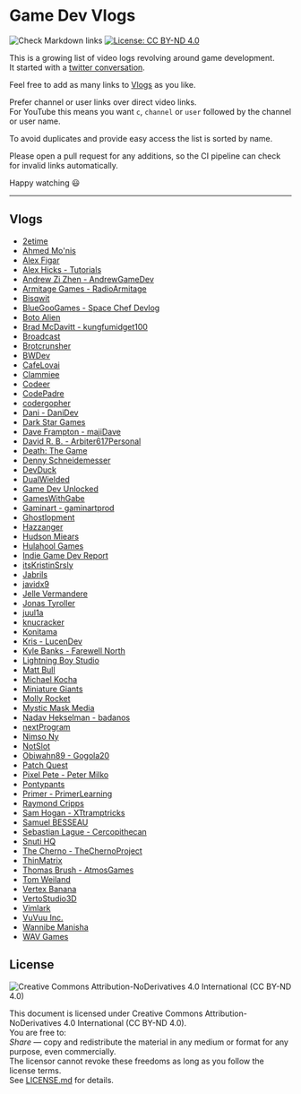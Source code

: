 # Game Dev Vlogs

![Check Markdown links](https://github.com/ctreffs/game-dev-vlogs/workflows/Check%20Markdown%20links/badge.svg) [![License: CC BY-ND 4.0](https://img.shields.io/badge/License-CC%20BY--ND%204.0-green.svg)](https://creativecommons.org/licenses/by-nd/4.0/)

This is a growing list of video logs revolving around game development.   
It started with a [twitter conversation](https://twitter.com/juul1a/status/1280498993219452930).

Feel free to add as many links to [Vlogs](https://en.wikipedia.org/wiki/Vlog) as you like.  

Prefer channel or user links over direct video links.  
For YouTube this means you want `c`, `channel` or `user` followed by the channel or user name.  

To avoid duplicates and provide easy access the list is sorted by name.  

Please open a pull request for any additions, so the CI pipeline can check for invalid links automatically.

Happy watching 😃

---

## Vlogs
- [2etime](https://www.youtube.com/c/2etime/)
- [Ahmed Mo'nis](https://www.youtube.com/channel/UCfD7zPjir2rIS3PnN-m1H4w)
- [Alex Figar](https://www.youtube.com/channel/UCzB28hNsHCLddMLn9dPcMLA)
- [Alex Hicks - Tutorials](https://www.youtube.com/c/AlexHicks_Tutorials)
- [Andrew Zi Zhen - AndrewGameDev](https://www.youtube.com/c/AndrewGameDev)
- [Armitage Games - RadioArmitage](https://www.youtube.com/c/RadioArmitage)
- [Bisqwit](https://www.youtube.com/c/Bisqwit)
- [BlueGooGames - Space Chef Devlog](https://www.youtube.com/c/BlueGooGames)
- [Boto Alien](https://www.youtube.com/channel/UCgKEt5REjA4Xohmemxn9tgg)
- [Brad McDavitt - kungfumidget100](https://www.youtube.com/user/kungfumidget100)
- [Broadcast](https://www.youtube.com/channel/UCnEt52HbBOxFLPDSuuDDbog)
- [Brotcrunsher](https://www.youtube.com/c/Brotcrunsher/)
- [BWDev](https://www.youtube.com/channel/UCYU6BO_VdYnzeQEOS_kSBWA)
- [CafeLovai](https://www.youtube.com/channel/UCbV627Wqr5VTbupR7rxc6hg)
- [Clammiee](https://www.youtube.com/c/Clammiee)
- [Codeer](https://www.youtube.com/channel/UCtUeziXLa_x3vvdzUinqE8w)
- [CodePadre](https://www.youtube.com/c/CodeParade)
- [codergopher](https://www.youtube.com/channel/UCfiC4q3AahU4Io-s83-CIbQ)
- [Dani - DaniDev](https://www.youtube.com/c/DaniDev)
- [Dark Star Games](https://www.youtube.com/channel/UCybyniZCc0VM6pHZfs-OE0g)
- [Dave Frampton - majiDave](https://www.youtube.com/user/majiDave)
- [David R. B. - Arbiter617Personal](https://www.youtube.com/c/Arbiter617Personal/)
- [Death: The Game](https://www.youtube.com/channel/UCW_MAtr_ce4cmRA0spzBraw)
- [Denny Schneidemesser](https://www.youtube.com/user/Danman87)
- [DevDuck](https://www.youtube.com/c/DevDuck)
- [DualWielded](https://www.youtube.com/channel/UCZ-KsjAT8-39iRpGwqVH2qA)
- [Game Dev Unlocked](https://www.youtube.com/c/GameDevUnlocked)
- [GamesWithGabe](https://www.youtube.com/c/GamesWithGabe)
- [Gaminart - gaminartprod](https://www.youtube.com/channel/UCJfN3gFOCp_g739LqfKSxwQ)
- [Ghostlopment](https://www.youtube.com/channel/UCZ-HfIUGetmwpXNwDYbfe6g)
- [Hazzanger](https://www.youtube.com/user/Hazzanger)
- [Hudson Miears](https://www.youtube.com/channel/UCpHSXFLxATDubOAje6dDKeg)
- [Hulahool Games](https://www.youtube.com/channel/UCVATuYt2qb7KPvAY4ejWIAQ)
- [Indie Game Dev Report](https://www.youtube.com/channel/UCpMHeGV80zoSOI75HhbEdCg)
- [itsKristinSrsly](https://www.youtube.com/channel/UCCHg9mt6Tu6f-WCF4gf5oyQ)
- [Jabrils](https://www.youtube.com/c/Jabrils)
- [javidx9](https://www.youtube.com/c/javidx9)
- [Jelle Vermandere](https://www.youtube.com/c/JelleVermandere)
- [Jonas Tyroller](https://www.youtube.com/c/JonasTyroller)
- [juul1a](https://www.youtube.com/c/juul1a)
- [knucracker](https://www.youtube.com/user/knucracker)
- [Konitama](https://www.youtube.com/c/Konitama)
- [Kris - LucenDev](https://www.youtube.com/c/KrisLucenDev)
- [Kyle Banks - Farewell North](https://www.youtube.com/c/FarewellNorth)
- [Lightning Boy Studio](https://www.youtube.com/c/LightningBoyStudio)
- [Matt Bull](https://www.youtube.com/channel/UC1CFW6RBBLDVWpvFY934XJw)
- [Michael Kocha](https://www.youtube.com/c/MichaelKocha)
- [Miniature Giants](https://www.youtube.com/channel/UCUqFaeMq-QrIDDPU-YXP4ng)
- [Molly Rocket](https://www.youtube.com/c/MollyRocket)
- [Mystic Mask Media](https://www.youtube.com/c/MysticMaskMedia)
- [Nadav Hekselman - badanos](https://www.youtube.com/user/badanos)
- [nextProgram](https://www.youtube.com/c/nextProgram)
- [Nimso Ny](https://www.youtube.com/user/nimsony)
- [NotSlot](https://www.youtube.com/c/NotSlot)
- [Obiwahn89 - Gogola20](https://www.youtube.com/user/Gogola20)
- [Patch Quest](https://www.youtube.com/c/patchquest)
- [Pixel Pete - Peter Milko](https://www.youtube.com/c/PeterMilko)
- [Pontypants](https://www.youtube.com/c/Pontypants)
- [Primer - PrimerLearning](https://www.youtube.com/c/PrimerLearning)
- [Raymond Cripps](https://www.youtube.com/c/RaymondCripps)
- [Sam Hogan - XTtramptricks](https://www.youtube.com/user/XTtramptricks)
- [Samuel BESSEAU](https://www.youtube.com/channel/UCtyKW1kPa1VbfySOwmvknpg)
- [Sebastian Lague - Cercopithecan](https://www.youtube.com/user/Cercopithecan)
- [Snuti HQ](https://www.youtube.com/c/SnutiHQ)
- [The Cherno - TheChernoProject](https://www.youtube.com/c/TheChernoProject)
- [ThinMatrix](https://www.youtube.com/user/ThinMatrix)
- [Thomas Brush - AtmosGames](https://www.youtube.com/c/AtmosGames)
- [Tom Weiland](https://www.youtube.com/c/TomWeiland)
- [Vertex Banana](https://www.youtube.com/channel/UCFgPbOHowDe_mrbs0EV5ZlQ)
- [VertoStudio3D](https://www.youtube.com/c/VertoStudio3D)
- [Vimlark](https://www.youtube.com/c/Vimlark)
- [VuVuu Inc.](https://www.youtube.com/channel/UCXU6sW7I3If7Gx9yxOWqOfw)
- [Wannibe Manisha](https://www.youtube.com/channel/UCnwPMw74a4wXBTw5RwB3RZQ)
- [WAV Games](https://www.youtube.com/channel/UCxE9f_2ONmyMzcYeFYmaTyw)

## License

![Creative Commons Attribution-NoDerivatives 4.0 International (CC BY-ND 4.0)](https://mirrors.creativecommons.org/presskit/buttons/88x31/svg/by-nd.svg)

This document is licensed under Creative Commons Attribution-NoDerivatives 4.0 International (CC BY-ND 4.0).  
You are free to:   
*Share* — copy and redistribute the material in any medium or format
for any purpose, even commercially.  
The licensor cannot revoke these freedoms as long as you follow the license terms.  
See [LICENSE.md](LICENSE.md) for details.
